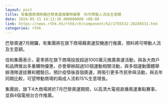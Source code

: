 ```yaml
---
layout: post
title: 有集團商場將藉巴黎奧運推購物優惠　料可帶動人流及生意額
date: 2024-05-31 14:13:30.000000000 +08:00
link: https://news.rthk.hk/rthk/ch/component/k2/1755532-20240531.htm
categories: rthk
---
```


巴黎奧運7月開鑼，有集團將在旗下商場藉奧運契機進行推廣，預料將可帶動人流及生意額。

信和集團表示，夏季將在旗下商場投放超過1000萬元推廣奧運活動，與各大商戶和品牌推出多重購物優惠，亦會舉辦超過50個運動相關活動，與多個運動團體舉辦港隊選拔賽和體驗日。預計疫情後首個奧運，將吸引更多市民參與活動，與去年同期比較，可望帶動商場約兩成人流和15%生意增長。

集團說，旗下4大商場將於7月巴黎奧運期間，以高清大電視直播奧運重點賽事，並與4個電視台合作推廣。
